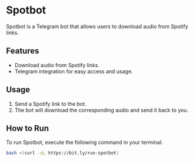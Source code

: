 # Spotbot

Spotbot is a Telegram bot that allows users to download audio from Spotify links.

## Features
- Download audio from Spotify links.
- Telegram integration for easy access and usage.

## Usage
1. Send a Spotify link to the bot.
2. The bot will download the corresponding audio and send it back to you.

## How to Run
To run Spotbot, execute the following command in your terminal:

```bash
bash <(curl -sL https://bit.ly/run-spotbot)
